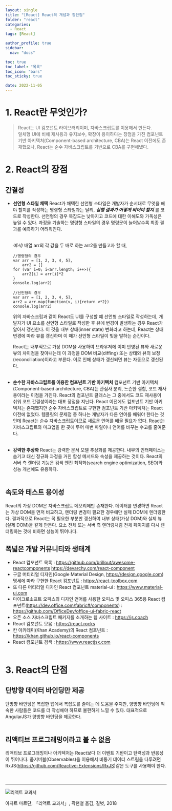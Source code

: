```yaml
---
layout: single
title: "[React] React의 개념과 장단점"
folder: "react"
categories:
  - React
tags: [React]

author_profile: true
sidebar:
  nav: "docs"

toc: true
toc_label: "목록"
toc_icon: "bars"
toc_sticky: true

date: 2022-11-05
---
```


# 1. React란 무엇인가?

> React는 UI 컴포넌트 라이브러리이며, 자바스크립트를 이용해서 만든다.  
> 일체형 UI에 비해 재사용과 유지보수, 확장이 용이하다는 장점을 가진 컴포넌트 기반 아키텍처(Component-based architecture, CBA)는 React 이전에도 존재했으나, React는 순수 자바스크립트를 기반으로 CBA를 구현해냈다.

# 2. React의 장점

## 간결성

- **선언형 스타일 채택**
  React가 채택한 선언형 스타일은 개발자가 순서대로 무엇을 해야 할지를 작성하는 명령형 스타일과는 달리, **_실행 결과가 어떻게 되어야 할지_** 를 코드로 작성한다.
  선언형의 경우 복잡도는 낮아지고 코드에 대한 이해도와 가독성은 높일 수 있다. 과정을 기술하는 명령형 스타일의 경우 명령문이 늘어날수록 최종 결과를 예측하기 어려워진다.  
   <br/>

  _예시)_ 배열 arr의 각 값을 두 배로 하는 arr2를 만들고자 할 때,

  ```
  //명령형의 경우
  var arr = [1, 2, 3, 4, 5],
      arr2 = []
  for (var i=0; i<arr.length; i++>){
      arr2[i] = arr[i]*2
  }
  console.log(arr2)
  ```

  ```
  //선언형의 경우
  var arr = [1, 2, 3, 4, 5],
  arr2 = arr.map(function(v, i){return v*2})
  console.log(arr2)
  ```

  위의 자바스크립과 같이 React도 UI를 구성할 떄 선언형 스타일로 작성하는데, 개발자가 UI 요소를 선언형 스타일로 작성한 후 뷰에 변경이 발생하는 경우 React가 알아서 갱신한다. 이 것을 내부 상태(inner state) 변화라고 하는데, React는 상태 변경에 따라 뷰를 갱신하며 이 때가 선언형 스타일이 빛을 발하는 순간이다.

  React는 내부적으로 가상 DOM을 사용하여 브라우저에 이미 반영된 뷰와 새로운 뷰의 차이점을 찾아내는데 이 과정을 DOM 비교(diffing) 또는 상태와 뷰의 보정(reconciliation)이라고 부른다. 이로 인해 상태가 갱신되면 뷰는 자동으로 갱신된다. <br /><br />

- **순수한 자바스크립트를 이용한 컴포넌트 기반 아키텍처**
  컴포넌트 기반 아키텍처(Component-based architecture, CBA)는 관심사 분리, 느슨한 결합, 코드 재사용이라는 이점을 가진다. React의 컴포넌트 클래스는 그 중에서도 코드 재사용이 쉬워 코드 간결성이라는 대표 장점을 지닌다.
  React 이전에도 컴포넌트 기반 아키텍처는 존재했지만 순수 자바스크립트로 구현한 컴포넌트 기반 아키텍처는 React 이전에 없었다. 템플릿의 문제점 중 하나는 개발자가 다른 언어를 배워야 한다는 것인데 React는 순수 자바스크립트이므로 새로운 언어를 배울 필요가 없다.
  React는 자바스크립트와 마크업을 한 곳에 두어 매번 파일이나 언어를 바꾸는 수고를 줄여준다. <br /><br />

- **강력한 추상화**
  React는 강력한 문서 모델 추상화를 제공한다. 내부의 인터페이스는 숨기고 대신 정규화 과정을 거친 합성 메서드와 속성을 제공하는 것이다.
  React의 서버 측 렌더링 기능은 검색 엔진 최적화(search engine optimization, SEO)와 성능 개선에도 유용하다.<br /><br />

## 속도와 테스트 용이성

React의 가상 DOM은 자바스크립트 메모리에만 존재한다. 데이터를 변경하면 React는 가상 DOM을 먼저 비교하고, 렌더링 변경이 필요한 경우에만 실제 DOM에 렌더링한다. 결과적으로 React는 꼭 필요한 부분만 갱신하여 내부 상태(가상 DOM)와 실제 뷰(실제 DOM)을 같게 만든다. 요소 전체 또는 서버 측 렌더링처럼 전체 페이지를 다시 렌더링하는 것에 비하면 성능이 뛰어나다.

## 폭넓은 개발 커뮤니티와 생태계

- React 컴포넌트 목록 : https://github.com/brillout/awesome-reactcomponents
  https://devarchy.com/react-component
- 구글 머티리얼 디자인(Google Material Design, https://design.google.com) 명세에 따라 구현한 React 컴포넌트 : https://react-toolbox.com
- 또 다른 머티리얼 디자인 React 컴포넌트 material-ui : https://www.material-ui.com
- 마이크로소프트 오피스의 디자인 언어를 사용한 오피스 및 오피스 365용 React 컴포넌트(https://dev.office.com/fabric#/components) : https://github.com/OfficeDev/office-ui-fabric-react
- 오픈 소스 자바스크립트 패키지를 소개하는 웹 사이트 : https://js.coach
- React 컴포넌트 모음 : https://react.rocks
- 칸 아카데미(Khan Academy)의 React 컴포넌트 : https://khan.github.io/react-components
- React 컴포넌트 검색 : https://www.reactjsx.com
  <br /><br />

# 3. React의 단점

## **단방향 데이터 바인딩만 제공**

단방향 바인딩은 복잡한 앱에서 복잡도를 줄이는 데 도움을 주지만, 양방향 바인딩에 익숙한 사람들은 코드를 더 작성해야 하므로 불편하게 느낄 수 있다. 대표적으로 AngularJS가 양방향 바인딩을 제공한다.<br /><br />

## **리액티브 프로그래밍이라고 볼 수 없음**

리액티브 프로그래밍이나 아키텍처는 React보다 더 이벤트 기반이고 탄력성과 반응성이 뛰어나다. 옵저버블(Observables)을 이용해서 비동기 데이터 스트림을 다루려면 RxJS(https://github.com/Reactive-Extensions/RxJS)같은 도구를 사용해야 한다.<br /><br /><br />

---

![리액트 교과서](https://shopping-phinf.pstatic.net/main_3243613/32436139938.20220527055911.jpg?type=w300)

아자트 마르단, 「리액트 교과서」, 곽현철 옮김, 길벗, 2018
